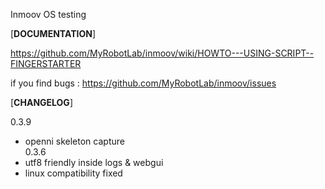 Inmoov OS
testing

[**DOCUMENTATION**]

https://github.com/MyRobotLab/inmoov/wiki/HOWTO---USING-SCRIPT--FINGERSTARTER  

if you find bugs : https://github.com/MyRobotLab/inmoov/issues

[**CHANGELOG**]  

0.3.9
- openni skeleton capture  
0.3.6  
- utf8 friendly inside logs & webgui  
- linux compatibility fixed  
